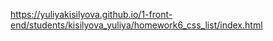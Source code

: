 https://yuliyakisilyova.github.io/1-front-end/students/kisilyova_yuliya/homework6_css_list/index.html
